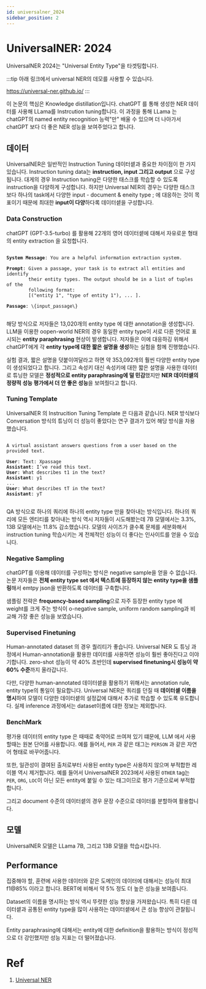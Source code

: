 ```yaml
---
id: universalner_2024
sidebar_position: 2
---
```

# UniversalNER: 2024

UniversalNER 2024는 "Universal Entity Type"을 타겟팅합니다.

:::tip
아래 링크에서 universal NER의 데모를 사용할 수 있습니다.

https://universal-ner.github.io/
:::

이 논문의 핵심은 Knowledge distillation입니다. chatGPT 를 통해 생성한 NER 데이터를 사용해 LLama를 Instrcution tuning합니다. 이 과정을 통해 LLama 는 chatGPT의 named entity recognition 능력"만" 배울 수 있으며 더 나아가서 chatGPT 보다 더 좋은 NER 성능을 보여주었다고 합니다.

## 데이터

UniversalNER은 일반적인 Instruction Tuning 데이터셑과 중요한 차이점이 한 가지 있습니다. Instruction tuning data는 **instruction, input 그리고 output** 으로 구성됩니다. 대게의 경우 Instruction tuning은 다양한 태스크를 학습할 수 있도록 instruction을 다양하게 구성합니다. 하지만 Universal NER의 경우는 다양한 태스크보다 하나의 task에서 다양한 input - document & eneity type ; 에 대응하는 것이 목표이기 때문에 최대한 **input이 다양**하다록 데이터셑을 구성합니다.

### Data Construction

chatGPT (GPT-3.5-turbo)  를 활용해 22개의 영어 데이터셑에 대해서 자유로운 형태의 entity extraction 을 요청합니다. 

<pre><code>
<b>System Message</b>: You are a helpful information extraction system.

<b>Prompt</b>: Given a passage, your task is to extract all entities and identify
        their entity types. The output should be in a list of tuples of the
        following format: 
        [("entity 1", "type of entity 1"), ... ].

<b>Passage</b>: \{input_passage\}

</code></pre>

해당 방식으로 저자들은 13,020개의 entity type 에 대한 annotation을 생성합니다. LLM을 이용한 oopen-world NER의 경우 동일한 entity type이 서로 다른 언어로 표시되는 **entity paraphrasing** 현상이 발생합니다. 저자들은 이에 대응하깅 위해서 chatGPT에게 각 **entity type에 대한 짧은 설명을 생성**하는 실험을 함께 진행했습니다.

실험 결과, 짧은 설명을 덧붙이여달라고 하면 약 353,092개의 훨씬 다양한 entity type이 생성되었다고 합니다. 그리고 속성키 대신 속성키에 대한 짧은 설명을 사용한 데이터로 튜닝한 모델은 **정성적으로 entity paraphrasing에 덜 민감**했지만 **NER 데이터셑의 정량적 성능 평가에서 더 안 좋은 성능**을 보여줬다고 합니다.

### Tuning Template

UniversalNER 의 Instrucition Tuning Template 은 다음과 같습니다. NER 방식보다 Conversation 방식의 튜닝이 더 성능이 좋았다는 연구 결과가 있어 해당 방식을 차용했습니다.

<pre><code>
A virtual assistant answers questions from a user based on the provided text.

<b>User</b>: Text: Xpassage
<b>Assistant</b>: I’ve read this text.
<b>User</b>: What describes t1 in the text?
<b>Assistant</b>: y1
...
<b>User</b>: What describes tT in the text?
<b>Assistant</b>: yT

</code></pre>


QA 방식으로 하나의 쿼리에 하나의 entity type 만을 찾아내는 방식입니다. 하나의 쿼리에 모든 엔티티를 찾아내는 방식 역시 저자들이 시도해봤는데 7B 모델에서는 3.3%, 13B 모델에서는 11.8% 감소했습니다. 모델의 사이즈가 클수록 문제를 세분화해서 instruction tuning 학습시키는 게 전체적인 성능이 더 좋다는 인사이트를 얻을 수 있습니다. 

### Negative Sampling

chatGPT를 이용해 데이터를 구성하는 방식은 negative sample을 얻을 수 없습니다. 논문 저자들은 **전체 entity type set 에서 텍스트에 등장하지 않는 entity type을 샘플링**해서 emtpy json을 반환하도록 데이터를 구축합니다.

샘플링 전략은 **frequency-based sampling**으로 자주 등장한 entity type 에 weight를 크게 주는 방식이 o-negative sample, uniform random sampling과 비교해 가장 좋은 성능을 보였습니다.

### Supervised Finetuning

Human-annotated dataset 의 경우 퀄리티가 좋습니다. Universal NER 도 튜닝 과정에서 Human-annotation을 활용한 데이터를 사용하면 성능이 훨씬 좋아진다고 이야기합니다. zero-shot 성능이 약 40% 초반인데 **supervised finetuning시 성능이 약 60% 수준**까지 올라갑니다. 

다만, 다양한 human-annotated 데이터셑을 활용하기 위해서는 annotation rule, entity type의 통일이 필요합니다. Universal NER은 쿼리를 던질 때 **데이터셑 이름을 명시**하여 모델이 다양한 데이터셑의 설정값에 대해서 추가로 학습할 수 있도록 유도합니다. 실제 inference 과정에서는 dataset이름에 대한 정보는 제외합니다.

### BenchMark

평가용 데이터의 entity type 은 때때로 축약어로 쓰여져 있기 떄문에, LLM 에서 사용할때는 원본 단어를 사용합니다. 예를 들어서, `PER` 과 같은 태그는 `PERSON` 과 같은 자연어 형태로 바꾸어줍니다.

또한, 일관성이 결여된 출처로부터 사용된 entity type은 사용하지 않으며 부적합한 레이블 역시 제거합니다. 예를 들어서 UniversalNER 2023에서 사용된 `OTHER` tag는 `PER`, `ORG`, `LOC`이 아닌 모든 entity에 붙일 수 있는 태그이므로 평가 기준으로써 부적합합니다.

그리고 document 수준의 데이터셑의 경우 문장 수준으로 데이터를 분할하여 활용합니다.

## 모델

UniversalNER 모델은 LLama 7B, 그리고 13B 모델을 학습시킵니다. 
 
## Performance

집중해야 할, 훈련에 사용한 데이터와 같은 도메인의 데이터에 대해서는 성능이 최대 f1@85% 이라고 합니다. BERT에 비해서 약 5% 정도 더 높은 성능을 보여줍니다.

Dataset의 이름을 명시하는 방식 역시 뚜렷한 성능 향상을 가져왔습니다. 특히 다른 데이터셑과 공통된 entity type을 많이 사용하는 데이터셑에서 큰 성능 향상이 관찰됩니다.

Entity paraphrasing에 대해서는 entity에 대한 definition을 활용하는 방식이 정성적으로 더 강인했지만 성능 지표는 더 떨어졌습니다.

# Ref

1. [Universal NER](https://arxiv.org/pdf/2308.03279.pdf)